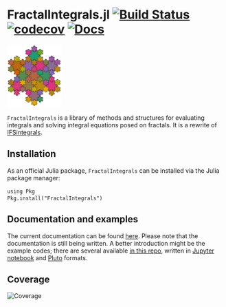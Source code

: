 # FractalIntegrals.jl [![Build Status](https://github.com/AndrewGibbs/FractalIntegrals.jl/actions/workflows/tests.yml/badge.svg?branch=main)](https://github.com/AndrewGibbs/FractalIntegrals.jl/actions/workflows/tests.yml?query=branch%3Amain) [![codecov](https://codecov.io/gh/AndrewGibbs/FractalIntegrals.jl/graph/badge.svg?token=Z3JPZANMW5)](https://codecov.io/gh/AndrewGibbs/FractalIntegrals.jl) [![Docs](https://img.shields.io/badge/docs-dev-blue.svg)](https://andrewgibbs.github.io/FractalIntegrals.jl/dev/)
<img src="https://github.com/AndrewGibbs/FractalIntegrals.jl/blob/main/docs/src/assets/logo.png" alt="description" style="width: 25%;">

`FractalIntegrals` is a library of methods and structures for evaluating integrals and solving integral equations posed on fractals. It is a rewrite of [IFSintegrals](https://github.com/AndrewGibbs/IFSintegrals).

## Installation

As an official Julia package, `FractalIntegrals` can be installed via the Julia package manager:

```
using Pkg
Pkg.install("FractalIntegrals")
```

## Documentation and examples

The current documentation can be found [here](https://andrewgibbs.github.io/FractalIntegrals.jl/dev/). Please note that the documentation is still being written. A better introduction might be the example codes; there are several available [in this repo](https://github.com/AndrewGibbs/FractalIntegrals.jl/tree/main/examples), written in [Jupyter notebook](https://jupyter.org) and [Pluto](https://plutojl.org) formats.

## Coverage

![Coverage](https://codecov.io/gh/AndrewGibbs/FractalIntegrals.jl/graphs/icicle.svg?token=Z3JPZANMW5)
